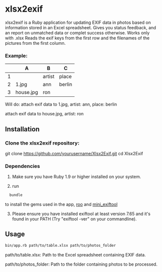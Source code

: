 # xlsx2exif

xlsx2exif is a Ruby application for updating EXIF data in photos based on information stored in an Excel spreadsheet.
Gives you status feedback, and an report on unmatched data or complet success otherwise.
Works only with .xlsx
Reads the exif keys from the first row and the filenames of the pictures from the first column.

### Example:

|     |   A    |   B   |   C   |
|-----|--------|-------|-------|
|  1  |        | artist| place |
|  2  | 1.jpg  | ann   | berlin|
|  3  |house.jpg| ron   |       |

Will do:
attach exif data to 1.jpg, artist: ann, place: berlin

attach exif data to house.jpg, artist: ron

## Installation

### Clone the xlsx2exif repository:

git clone https://github.com/yourusername/Xlsx2Exif.git
cd Xlsx2Exif

### Dependencies

1. Make sure you have Ruby 1.9 or higher installed on your system.

2. run
  ```bash
    bundle
  ```
  to install the gems used in the app, [roo](https://rubygems.org/gems/roo) and [mini_exiftool](https://rubygems.org/gems/mini_exiftool)

3. Please ensure you have installed exiftool at least version 7.65
   and it's found in your PATH (Try "exiftool -ver" on your commandline).

## Usage
```bash
bin/app.rb path/to/table.xlsx path/to/photos_folder
```
path/to/table.xlsx: Path to the Excel spreadsheet containing EXIF data.

path/to/photos_folder: Path to the folder containing photos to be processed.
